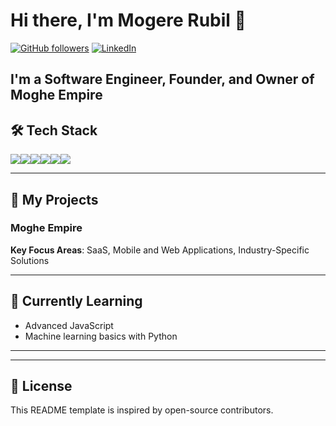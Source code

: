 # Hi there, I'm Mogere Rubil 👋

[![GitHub followers](https://img.shields.io/github/followers/yourusername?label=Follow&style=social)](https://github.com/Rubil-Mogere-94/Rubil-Mogere-94)
[![LinkedIn](https://img.shields.io/badge/LinkedIn-Connect-blue?style=social&logo=linkedin)](https://www.linkedin.com/in/rubil-mogere-6120b6307/)

I'm a **Software Engineer**, **Founder**, and **Owner of Moghe Empire** 
---

## 🛠 Tech Stack

<div style="display: flex; flex-wrap: wrap;">
  <img src="https://img.shields.io/badge/Code-JavaScript-informational?style=flat&logo=javascript&color=F7DF1E" />
  <img src="https://img.shields.io/badge/Code-React-blue?style=flat&logo=react&color=61DAFB" />
  <img src="https://img.shields.io/badge/Code-Node.js-339933?style=flat&logo=node.js&logoColor=white" />
  <img src="https://img.shields.io/badge/Database-MySQL-blue?style=flat&logo=mysql&logoColor=white" />
  <img src="https://img.shields.io/badge/Tools-Git-F05032?style=flat&logo=git&logoColor=white" />
  <img src="https://img.shields.io/badge/Tools-Docker-2496ED?style=flat&logo=docker&logoColor=white" />
</div>

---

## 🚀 My Projects

### Moghe Empire 
**Key Focus Areas**: SaaS, Mobile and Web Applications, Industry-Specific Solutions


---


## 🌱 Currently Learning
- Advanced JavaScript 
- Machine learning basics with Python

---



---

## 📝 License

This README template is inspired by open-source contributors.
